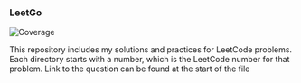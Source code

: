 ### LeetGo
![Coverage](https://img.shields.io/badge/Coverage-97.5%25-brightgreen)


This repository includes my solutions and practices for LeetCode problems.
Each directory starts with a number, which is the LeetCode number for that problem.
Link to the question can be found at the start of the file
